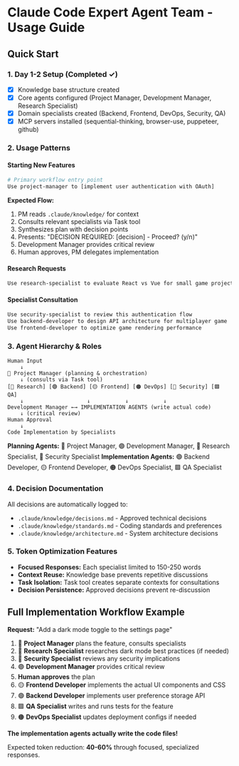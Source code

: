 # Claude Code Expert Agent Team - Usage Guide

## Quick Start

### 1. Day 1-2 Setup (Completed ✓)
- [x] Knowledge base structure created
- [x] Core agents configured (Project Manager, Development Manager, Research Specialist)
- [x] Domain specialists created (Backend, Frontend, DevOps, Security, QA)
- [x] MCP servers installed (sequential-thinking, browser-use, puppeteer, github)

### 2. Usage Patterns

#### Starting New Features
```bash
# Primary workflow entry point
Use project-manager to [implement user authentication with OAuth]
```

**Expected Flow:**
1. PM reads `.claude/knowledge/` for context
2. Consults relevant specialists via Task tool
3. Synthesizes plan with decision points
4. Presents: "DECISION REQUIRED: [decision] - Proceed? (y/n)"
5. Development Manager provides critical review
6. Human approves, PM delegates implementation

#### Research Requests
```bash
Use research-specialist to evaluate React vs Vue for small game projects
```

#### Specialist Consultation
```bash
Use security-specialist to review this authentication flow
Use backend-developer to design API architecture for multiplayer game
Use frontend-developer to optimize game rendering performance
```

### 3. Agent Hierarchy & Roles

```
Human Input
    ↓
🔵 Project Manager (planning & orchestration)
    ↓ (consults via Task tool)
[🩵 Research] [🟢 Backend] [🟡 Frontend] [🟠 DevOps] [🔴 Security] [🟪 QA]
    ↓                    ↓           ↓           ↓
Development Manager ←→ IMPLEMENTATION AGENTS (write actual code)
    ↓ (critical review)
Human Approval
    ↓
Code Implementation by Specialists
```

**Planning Agents:** 🔵 Project Manager, 🟣 Development Manager, 🩵 Research Specialist, 🔴 Security Specialist
**Implementation Agents:** 🟢 Backend Developer, 🟡 Frontend Developer, 🟠 DevOps Specialist, 🟪 QA Specialist

### 4. Decision Documentation

All decisions are automatically logged to:
- `.claude/knowledge/decisions.md` - Approved technical decisions
- `.claude/knowledge/standards.md` - Coding standards and preferences
- `.claude/knowledge/architecture.md` - System architecture decisions

### 5. Token Optimization Features

- **Focused Responses:** Each specialist limited to 150-250 words
- **Context Reuse:** Knowledge base prevents repetitive discussions
- **Task Isolation:** Task tool creates separate contexts for consultations
- **Decision Persistence:** Approved decisions prevent re-discussion

## Full Implementation Workflow Example

**Request:** "Add a dark mode toggle to the settings page"

1. 🔵 **Project Manager** plans the feature, consults specialists
2. 🩵 **Research Specialist** researches dark mode best practices (if needed)
3. 🔴 **Security Specialist** reviews any security implications
4. 🟣 **Development Manager** provides critical review
5. **Human approves** the plan
6. 🟡 **Frontend Developer** implements the actual UI components and CSS
7. 🟢 **Backend Developer** implements user preference storage API
8. 🟪 **QA Specialist** writes and runs tests for the feature
9. 🟠 **DevOps Specialist** updates deployment configs if needed

**The implementation agents actually write the code files!**

Expected token reduction: **40-60%** through focused, specialized responses.